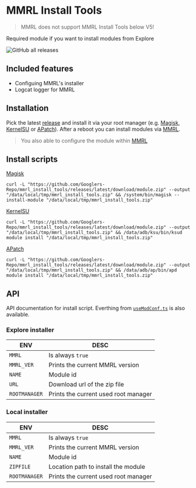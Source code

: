 [MMRL]: https://github.com/DerGoogler/MMRL
[Magisk]: https://github.com/topjohnwu/Magisk
[KernelSU]: https://kernelsu.org
[APatch]: https://github.com/bmax121/APatch

# MMRL Install Tools

> MMRL does not support MMRL Install Tools below V5!

Required module if you want to install modules from Explore

<img alt="GitHub all releases" src="https://img.shields.io/github/downloads/Googlers-Repo/mmrl_install_tools/total">

## Included features

- Configuing MMRL's installer
- Logcat logger for MMRL

## Installation

Pick the latest [release](https://github.com/Googlers-Repo/mmrl_install_tools/releases/) and install it via your root manager (e.g. [Magisk][Magisk], [KernelSU][KernelSU] or [APatch][APatch]). After a reboot you can install modules via [MMRL][MMRL].

> You also able to configure the module within [MMRL][MMRL]

## Install scripts

[Magisk][Magisk]

```shell
curl -L "https://github.com/Googlers-Repo/mmrl_install_tools/releases/latest/download/module.zip" --output "/data/local/tmp/mmrl_install_tools.zip" && /system/bin/magisk --install-module "/data/local/tmp/mmrl_install_tools.zip"
```

[KernelSU][KernelSU]

```shell
curl -L "https://github.com/Googlers-Repo/mmrl_install_tools/releases/latest/download/module.zip" --output "/data/local/tmp/mmrl_install_tools.zip" && /data/adb/ksu/bin/ksud module install "/data/local/tmp/mmrl_install_tools.zip"
```

[APatch][APatch]

```shell
curl -L "https://github.com/Googlers-Repo/mmrl_install_tools/releases/latest/download/module.zip" --output "/data/local/tmp/mmrl_install_tools.zip" && /data/adb/ap/bin/apd module install "/data/local/tmp/mmrl_install_tools.zip"
```

## API

API documentation for install script. Everthing from [`useModConf.ts`](https://github.com/DerGoogler/MMRL/blob/master/Website/src/hooks/useModConf.tsx) is also available.


### Explore installer

| ENV           | DESC                                  |
|---------------|---------------------------------------|
| `MMRL`        | Is always `true`                      |
| `MMRL_VER`    | Prints the current MMRL version       |
| `NAME`        | Module id                             |
| `URL`         | Download url of the zip file          |
| `ROOTMANAGER` | Prints the current used root manager  |

### Local installer

| ENV           | DESC                                  |
|---------------|---------------------------------------|
| `MMRL`        | Is always `true`                      |
| `MMRL_VER`    | Prints the current MMRL version       |
| `NAME`        | Module id                             |
| `ZIPFILE`     | Location path to install the module   |
| `ROOTMANAGER` | Prints the current used root manager  |